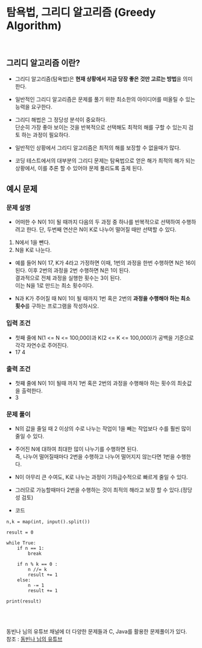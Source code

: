 # 탐욕법, 그리디 알고리즘 (Greedy Algorithm)


<br>

## 그리디 알고리즘 이란?

- 그리디 알고리즘(탐욕법)은 **현재 상황에서 지금 당장 좋은 것만 고르는 방법**을 의미한다.

- 일반적인 그리디 알고리즘은 문제를 풀기 위한 최소한의 아이디어를 떠올릴 수 있는 능력을 요구한다.

- 그리디 해법은 그 정당성 분석이 중요하다.<br>
단순히 가장 좋아 보이는 것을 반복적으로 선택해도 최적의 해를 구할 수 있는지 검토 하는 과정이 필요하다.

- 일반적인 상황에서 그리디 알고리즘은 최적의 해를 보장할 수 없을때가 많다.

- 코딩 테스트에서의 대부분의 그리디 문제는 탐욕법으로 얻은 해가 최적의 해가 되는 상황에서, 이를 추론 할 수 있어야 문제 풀리도록 출제 된다.


## 예시 문제

### 문제 설명

- 어떠한 수 N이 1이 될 때까지 다음의 두 과정 중 하나를 반복적으로 선택하여 수행하려고 한다. 단, 두번째 연산은 N이 K로 나누어 떨어질 때만 선택할 수 있다.

1. N에서 1을 뺀다.
2. N을 K로 나눈다.

- 예를 들어 N이 17, K가 4라고 가정하면 이때, 1번의 과정을 한번 수행하면 N은 16이 된다. 이후 2번의 과정을 2번 수행하면 N은 1이 된다.<br>
결과적으로 전체 과정을 실행한 횟수는 3이 된다.<br>
이는 N을 1로 만드는 최소 횟수이다.

- N과 K가 주어질 때 N이 1이 될 때까지 1번 혹은 2번의 **과정을 수행해야 하는 최소 횟수**를 구하는 프로그램을 작성하시오.


### 입력 조건

- 첫째 줄에 N(1 <= N <= 100,000)과 K(2 <= K <= 100,000)가 공백을 기준으로 각각 자연수로 주어진다.
- 17 4

### 출력 조건

- 첫쨰 줄에 N이 1이 될때 까지 1번 혹은 2번의 과정을 수행해야 하는 횟수의 최솟값을 출력한다.
- 3

### 문제 풀이

- N의 값을 줄일 때 2 이상의 수로 나누는 작업이 1을 빼는 작업보다 수를 훨씬 많이 줄일 수 있다.

- 주어진 N에 대하여 최대한 많이 나누기를 수행하면 된다.<br>
즉, 나누어 떨어질때마다 2번을 수행하고 나누어 떨어지지 않는다면 1번을 수행한다.

- N이 아무리 큰 수여도, K로 나누는 과정이 기하급수적으로 빠르게 줄일 수 있다.
- 그러므로 가능할때마다 2번을 수행하는 것이 최적의 해라고 보장 할 수 있다.(정당성 검토)

- 코드 

```
n,k = map(int, input().split())

result = 0

while True:
    if n == 1:
        break

    if n % k == 0 :
        n //= k
        result += 1
    else:
        n -= 1
        result += 1

print(result)

```
<br><br>

동빈나 님의 유튜브 채널에 더 다양한 문제들과 C, Java를 활용한 문제풀이가 있다.<br>
참조 : [동빈나 님의 유튜브](https://www.youtube.com/watch?v=2zjoKjt97vQ)